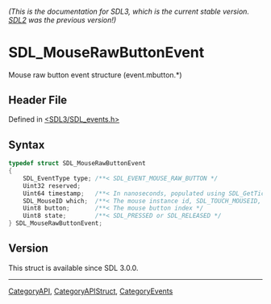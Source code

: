 ###### (This is the documentation for SDL3, which is the current stable version. [SDL2](https://wiki.libsdl.org/SDL2/) was the previous version!)
# SDL_MouseRawButtonEvent

Mouse raw button event structure (event.mbutton.*)

## Header File

Defined in [<SDL3/SDL_events.h>](https://github.com/libsdl-org/SDL/blob/main/include/SDL3/SDL_events.h)

## Syntax

```c
typedef struct SDL_MouseRawButtonEvent
{
    SDL_EventType type; /**< SDL_EVENT_MOUSE_RAW_BUTTON */
    Uint32 reserved;
    Uint64 timestamp;   /**< In nanoseconds, populated using SDL_GetTicksNS() */
    SDL_MouseID which;  /**< The mouse instance id, SDL_TOUCH_MOUSEID, or SDL_PEN_MOUSEID */
    Uint8 button;       /**< The mouse button index */
    Uint8 state;        /**< SDL_PRESSED or SDL_RELEASED */
} SDL_MouseRawButtonEvent;
```

## Version

This struct is available since SDL 3.0.0.

----
[CategoryAPI](CategoryAPI), [CategoryAPIStruct](CategoryAPIStruct), [CategoryEvents](CategoryEvents)

